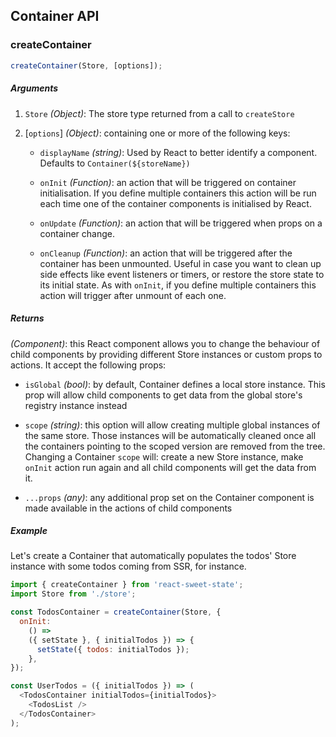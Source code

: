 ## Container API

### createContainer

```js
createContainer(Store, [options]);
```

##### Arguments

1. `Store` _(Object)_: The store type returned from a call to `createStore`

2. [`options`] _(Object)_: containing one or more of the following keys:

   - `displayName` _(string)_: Used by React to better identify a component. Defaults to `Container(${storeName})`

   - `onInit` _(Function)_: an action that will be triggered on container initialisation. If you define multiple containers this action will be run each time one of the container components is initialised by React.

   - `onUpdate` _(Function)_: an action that will be triggered when props on a container change.

   - `onCleanup` _(Function)_: an action that will be triggered after the container has been unmounted. Useful in case you want to clean up side effects like event listeners or timers, or restore the store state to its initial state. As with `onInit`, if you define multiple containers this action will trigger after unmount of each one.

##### Returns

_(Component)_: this React component allows you to change the behaviour of child components by providing different Store instances or custom props to actions. It accept the following props:

- `isGlobal` _(bool)_: by default, Container defines a local store instance. This prop will allow child components to get data from the global store's registry instance instead

- `scope` _(string)_: this option will allow creating multiple global instances of the same store. Those instances will be automatically cleaned once all the containers pointing to the scoped version are removed from the tree. Changing a Container `scope` will: create a new Store instance, make `onInit` action run again and all child components will get the data from it.

- `...props` _(any)_: any additional prop set on the Container component is made available in the actions of child components

##### Example

Let's create a Container that automatically populates the todos' Store instance with some todos coming from SSR, for instance.

```js
import { createContainer } from 'react-sweet-state';
import Store from './store';

const TodosContainer = createContainer(Store, {
  onInit:
    () =>
    ({ setState }, { initialTodos }) => {
      setState({ todos: initialTodos });
    },
});

const UserTodos = ({ initialTodos }) => (
  <TodosContainer initialTodos={initialTodos}>
    <TodosList />
  </TodosContainer>
);
```
